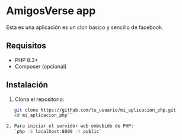 # AmigosVerse app

Esta es una aplicación es un clon basico y sencillo de facebook.

## Requisitos

- PHP 8.3+
- Composer (opcional)

## Instalación

1. Clona el repositorio:

````sh
   git clone https://github.com/tu_usuario/mi_aplicacion_php.git
   cd mi_aplicacion_php```

2. Para iniciar el servidor web embebido de PHP:
   `php -S localhost:8000 -t public`
````
